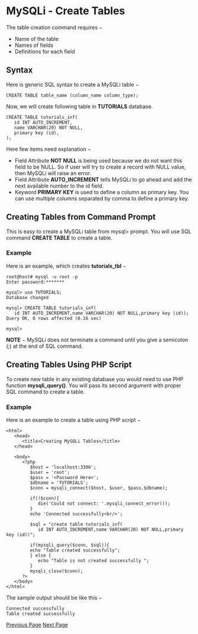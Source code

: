 # MySQLi - Create Tables
The table creation command requires −

   * Name of the table
   * Names of fields
   * Definitions for each field

## Syntax
Here is generic SQL syntax to create a MySQLi table −

```
CREATE TABLE table_name (column_name column_type);
```
Now, we will create following table in **TUTORIALS** database.

```
CREATE TABLE tutorials_inf(
   id INT AUTO_INCREMENT,
   name VARCHAR(20) NOT NULL,
   primary key (id),
);
```
Here few items need explanation −

   * Field Attribute **NOT NULL** is being used because we do not want this field to be NULL. So if user will try to create a record with NULL value, then MySQLi will raise an error.
   * Field Attribute **AUTO_INCREMENT** tells MySQLi to go ahead and add the next available number to the id field.
   * Keyword **PRIMARY KEY** is used to define a column as primary key. You can use multiple columns separated by comma to define a primary key.

## Creating Tables from Command Prompt
This is easy to create a MySQLi table from mysql&gt; prompt. You will use SQL command **CREATE TABLE** to create a table.

### Example
Here is an example, which creates **tutorials_tbl** −

```
root@host# mysql -u root -p
Enter password:*******

mysql> use TUTORIALS;
Database changed

mysql> CREATE TABLE tutorials_inf(
   id INT AUTO_INCREMENT,name VARCHAR(20) NOT NULL,primary key (id));
Query OK, 0 rows affected (0.16 sec)

mysql>
```
**NOTE** − MySQLi does not terminate a command until you give a semicolon (;) at the end of SQL command.

## Creating Tables Using PHP Script
To create new table in any existing database you would need to use PHP function **mysqli_query()**. You will pass its second argument with proper SQL command to create a table.

### Example
Here is an example to create a table using PHP script −

```
<html>
   <head>
      <title>Creating MySQLi Tables</title>
   </head>
   
   <body>
      <?php  
         $host = 'localhost:3306';  
         $user = 'root';  
         $pass = '<Password Here>';  
         $dbname = 'TUTORIALS';  
         $conn = mysqli_connect($host, $user, $pass,$dbname);  
         
         if(!$conn){  
            die('Could not connect: '.mysqli_connect_error());  
         }  
         echo 'Connected successfully<br/>';  
  
         $sql = "create table tutorials_inf(
            id INT AUTO_INCREMENT,name VARCHAR(20) NOT NULL,primary key (id))";  
         
         if(mysqli_query($conn, $sql)){  
         echo "Table created successfully";  
         } else {  
            echo "Table is not created successfully ";  
         }  
         mysqli_close($conn);  
      ?>  
   </body>
</html>
```
The sample output should be like this −

```
Connected successfully
Table created successfully
```

[Previous Page](../mysqli/mysqli_data_types.md) [Next Page](../mysqli/mysqli_drop_tables.md) 

